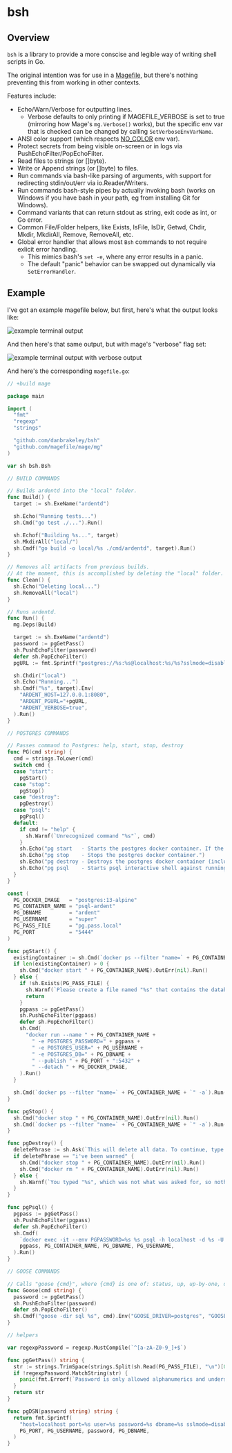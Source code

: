 # bsh

## Overview

`bsh` is a library to provide a more conscise and legible way of writing shell scripts in Go.

The original intention was for use in a [Magefile](https://magefile.org), but there's nothing preventing this from working in other contexts.

Features include:

- Echo/Warn/Verbose for outputting lines.
  - Verbose defaults to only printing if MAGEFILE_VERBOSE is set to true (mirroring how Mage's `mg.Verbose()` works), but the specific env var that is checked can be changed by calling `SetVerboseEnvVarName`.
- ANSI color support (which respects [NO_COLOR](https://no-color.org) env var).
- Protect secrets from being visible on-screen or in logs via PushEchoFilter/PopEchoFilter.
- Read files to strings (or []byte).
- Write or Append strings (or []byte) to files.
- Run commands via bash-like parsing of arguments, with support for redirecting stdin/out/err via io.Reader/Writers.
- Run commands bash-style pipes by actually invoking bash (works on Windows if you have bash in your path, eg from installing Git for Windows).
- Command variants that can return stdout as string, exit code as int, or Go error.
- Common File/Folder helpers, like Exists, IsFile, IsDir, Getwd, Chdir, Mkdir, MkdirAll, Remove, RemoveAll, etc.
- Global error handler that allows most `Bsh` commands to not require exlicit error handling.
  - This mimics bash's `set -e`, where any error results in a panic.
  - The default "panic" behavior can be swapped out dynamically via `SetErrorHandler`.

## Example

I've got an example magefile below, but first, here's what the output looks like:

![example terminal output](images/example.png)

And then here's that same output, but with mage's "verbose" flag set:

![example terminal output with verbose output](images/example-verbose.png)

And here's the corresponding `magefile.go`:

```go
// +build mage

package main

import (
  "fmt"
  "regexp"
  "strings"

  "github.com/danbrakeley/bsh"
  "github.com/magefile/mage/mg"
)

var sh bsh.Bsh

// BUILD COMMANDS

// Builds ardentd into the "local" folder.
func Build() {
  target := sh.ExeName("ardentd")

  sh.Echo("Running tests...")
  sh.Cmd("go test ./...").Run()

  sh.Echof("Building %s...", target)
  sh.MkdirAll("local/")
  sh.Cmdf("go build -o local/%s ./cmd/ardentd", target).Run()
}

// Removes all artifacts from previous builds.
// At the moment, this is accomplished by deleting the "local" folder.
func Clean() {
  sh.Echo("Deleting local...")
  sh.RemoveAll("local")
}

// Runs ardentd.
func Run() {
  mg.Deps(Build)

  target := sh.ExeName("ardentd")
  password := pgGetPass()
  sh.PushEchoFilter(password)
  defer sh.PopEchoFilter()
  pgURL := fmt.Sprintf("postgres://%s:%s@localhost:%s/%s?sslmode=disable", PG_USERNAME, password, PG_PORT, PG_DBNAME)

  sh.Chdir("local")
  sh.Echo("Running...")
  sh.Cmdf("%s", target).Env(
    "ARDENT_HOST=127.0.0.1:8080",
    "ARDENT_PGURL="+pgURL,
    "ARDENT_VERBOSE=true",
  ).Run()
}

// POSTGRES COMMANDS

// Passes command to Postgres: help, start, stop, destroy
func PG(cmd string) {
  cmd = strings.ToLower(cmd)
  switch cmd {
  case "start":
    pgStart()
  case "stop":
    pgStop()
  case "destroy":
    pgDestroy()
  case "psql":
    pgPsql()
  default:
    if cmd != "help" {
      sh.Warnf(`Unrecognized command "%s"`, cmd)
    }
    sh.Echo("pg start   - Starts the postgres docker container. If the container didn't previously exist, it is created.")
    sh.Echo("pg stop    - Stops the postgres docker container.")
    sh.Echo("pg destroy - Destroys the postgres docker container (including data).")
    sh.Echo("pg psql    - Starts psql interactive shell against running postgres db.")
  }
}

const (
  PG_DOCKER_IMAGE   = "postgres:13-alpine"
  PG_CONTAINER_NAME = "psql-ardent"
  PG_DBNAME         = "ardent"
  PG_USERNAME       = "super"
  PG_PASS_FILE      = "pg.pass.local"
  PG_PORT           = "5444"
)

func pgStart() {
  existingContainer := sh.Cmd(`docker ps --filter "name=` + PG_CONTAINER_NAME + `" -q -a`).RunStr()
  if len(existingContainer) > 0 {
    sh.Cmd("docker start " + PG_CONTAINER_NAME).OutErr(nil).Run()
  } else {
    if !sh.Exists(PG_PASS_FILE) {
      sh.Warnf(`Please create a file named "%s" that contains the database password.`, PG_PASS_FILE)
      return
    }
    pgpass := pgGetPass()
    sh.PushEchoFilter(pgpass)
    defer sh.PopEchoFilter()
    sh.Cmd(
      "docker run --name " + PG_CONTAINER_NAME +
        " -e POSTGRES_PASSWORD=" + pgpass +
        " -e POSTGRES_USER=" + PG_USERNAME +
        " -e POSTGRES_DB=" + PG_DBNAME +
        " --publish " + PG_PORT + ":5432" +
        " --detach " + PG_DOCKER_IMAGE,
    ).Run()
  }

  sh.Cmd(`docker ps --filter "name=` + PG_CONTAINER_NAME + `" -a`).Run()
}

func pgStop() {
  sh.Cmd("docker stop " + PG_CONTAINER_NAME).OutErr(nil).Run()
  sh.Cmd(`docker ps --filter "name=` + PG_CONTAINER_NAME + `" -a`).Run()
}

func pgDestroy() {
  deletePhrase := sh.Ask(`This will delete all data. To continue, type "i've been warned" (without quotes): `)
  if deletePhrase == "i've been warned" {
    sh.Cmd("docker stop " + PG_CONTAINER_NAME).OutErr(nil).Run()
    sh.Cmd("docker rm " + PG_CONTAINER_NAME).OutErr(nil).Run()
  } else {
    sh.Warnf(`You typed "%s", which was not what was asked for, so nothing was deleted.`, deletePhrase)
  }
}

func pgPsql() {
  pgpass := pgGetPass()
  sh.PushEchoFilter(pgpass)
  defer sh.PopEchoFilter()
  sh.Cmdf(
    `docker exec -it --env PGPASSWORD=%s %s psql -h localhost -d %s -U %s`,
    pgpass, PG_CONTAINER_NAME, PG_DBNAME, PG_USERNAME,
  ).Run()
}

// GOOSE COMMANDS

// Calls "goose {cmd}", where {cmd} is one of: status, up, up-by-one, down, redo, reset, or version
func Goose(cmd string) {
  password := pgGetPass()
  sh.PushEchoFilter(password)
  defer sh.PopEchoFilter()
  sh.Cmdf("goose -dir sql %s", cmd).Env("GOOSE_DRIVER=postgres", "GOOSE_DBSTRING="+pgDSN(password)).Run()
}

// helpers

var regexpPassword = regexp.MustCompile(`^[a-zA-Z0-9_]+$`)

func pgGetPass() string {
  str := strings.TrimSpace(strings.Split(sh.Read(PG_PASS_FILE), "\n")[0])
  if !regexpPassword.MatchString(str) {
    panic(fmt.Errorf(`Password is only allowed alphanumerics and underscores. Please change "%s" by hand to fix.`, PG_PASS_FILE))
  }
  return str
}

func pgDSN(password string) string {
  return fmt.Sprintf(
    "host=localhost port=%s user=%s password=%s dbname=%s sslmode=disable",
    PG_PORT, PG_USERNAME, password, PG_DBNAME,
  )
}
```
